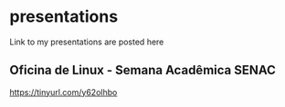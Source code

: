 # presentations
Link to my presentations are posted here


## Oficina de Linux - Semana Acadêmica SENAC
https://tinyurl.com/y62olhbo

